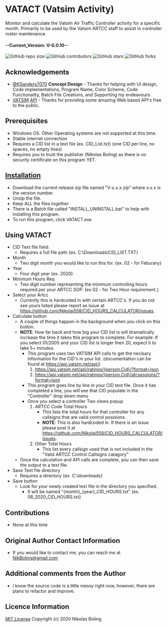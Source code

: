 # VATACT (Vatsim Activity)
Monitor and calculate the Vatsim Air Traffic Controller activity for a specific month. Primarily to be used by the Vatsim ARTCC staff to assist in controller roster maintenance.

#### --Current_Version: V-0.0.10--

![GitHub repo size](https://img.shields.io/github/repo-size/Nikolai558/VATACT)
![GitHub contributors](https://img.shields.io/github/contributors/Nikolai558/VATACT)
![GitHub stars](https://img.shields.io/github/stars/Nikolai558/VATACT?style=social)
![GitHub forks](https://img.shields.io/github/forks/Nikolai558/VATACT?style=social)

## Acknowledgements
   * [@KSanders7070](https://github.com/KSanders7070) **Concept Design** - Thanks for helping with UI design, Code implementations, Program Name, Color Scheme, Code Functionality, Batch File Creations, and Supporting my endeavours. 
   * [VATSIM](https://www.vatsim.net/) [API](https://api.vatsim.net/api/) - Thanks for providing some amazing Web based API's free to the public.  

## Prerequisites
   * Windows OS. Other Operating systems are not supported at this time.
   * Stable internet connection
   * Requires a CID list in a text file {ex. CID_List.txt} (one CID per line, no spaces, no empty lines)
   * Requires you to trust the publisher (Nikolas Boling) as there is no security certificate on this program YET.

## [Installation](https://github.com/Nikolai558/VATACT/releases)
   * Download the current release zip file named "V-x.x.x.zip" where x.x.x is the version number. 
   * Unzip the file.
   * Keep ALL the files together
   * There is a Batch file called "INSTALL_UNINSTALL.bat" to help with installing this program.
   * To run this program, click VATACT.exe

## Using VATACT
   * CID Text file field:
      * Requires a full file path {ex. C:\Downloads\CID_LIST.TXT}
   * Month 
      * Two digit month you would like to run this for. {ex. 02 - for Feburary}
   * Year
      * Four digit year {ex. 2020}
   * Minimum Hours Req
      * Two digit number representing the minimum controlling hours required per your ARTCC SOP. {ex 02 - for Two Hour requirement.}
   * Select your Artcc
      * Currently this is hardcoded in with certain ARTCC's. If you do not see yours listed please report as issue at https://github.com/Nikolai558/CID_HOURS_CALCULATOR/issues.
   * Calculate button
      * A couple of things happen in the background when you click on this button.
      * **NOTE**: How far back and how big your CID list is will dramatically increase the time it takes this program to complete. For example: If you select 01/2005 and your CID list is longer then 20, expect it to take 5+ minutes.
         * This program uses two VATSIM API calls to get the necisary information for the CID's in your list. (documentation can be found at https://api.vatsim.net/api/)
            1. https://api.vatsim.net/api/ratings/{person.Cid}/?format=json 
            2. https://api.vatsim.net/api/ratings/{person.Cid}/atcsessions/?format=json
         * This program goes line by line in your CID text file. Once it has completed a line, you will see that CID populate in the "Controller" drop down menu
         * Once you select a controller Two views popup
            1. _ARTCC Code_ Total Hours
               * This lists the total hours for that controller for any callsigns that are valid control posisions.
               * **NOTE**: This is also hardcoded in. If there is an issue please post it at https://github.com/Nikolai558/CID_HOURS_CALCULATOR/issues.
            2. Other Total Hours
               * This list every callsign used that is not included in the "Valid ARTCC Control Callsigns catagory"
      * Once the calculation and API calls are complete, you can then save the output to a text file.
   * Save Text file directory
      * Requires a directory {ex. C:\downloads\}
   * Save button
      * Look for your newly created text file in the directory you specified.
         * It will be named "{month}_{year}_CID_HOURS.txt" {ex. 08_2020_CID_HOURS.txt}

## Contributions
   * None at this time

## Original Author Contact Information
   * If you would like to contact me, you can reach me at NikBoling@gmail.com

## Additional comments from the Author
   * I know the source code is a little messy right now, however, there are plans to refactor and improve.

## Licence Information
[MIT License](https://github.com/Nikolai558/VATACT/blob/master/LICENSE) Copyright (c) 2020 Nikolas Boling
